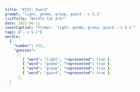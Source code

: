 ```yaml
---
title: "#722: Guard"
prompt: "light, gnome, grasp, guard --v 5.1"
listTitle: "Wordle 722 4/6*"
date: 2023-06-11
coverCaption: "Prompt: `light, gnome, grasp, guard --v 5.1`"
tags: ["--v 5.1"]
wordle:
  {
    "number": 722,
    "guesses":
      [
        { "word": "light", "represented": true },
        { "word": "gnome", "represented": true },
        { "word": "grasp", "represented": true },
        { "word": "guard", "represented": true },
      ],
  }
---
```

